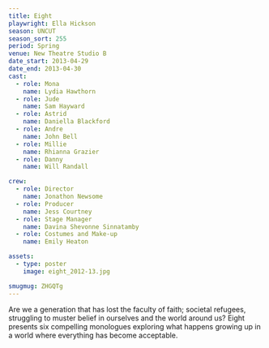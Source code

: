 ```yaml
---
title: Eight
playwright: Ella Hickson
season: UNCUT
season_sort: 255
period: Spring
venue: New Theatre Studio B
date_start: 2013-04-29
date_end: 2013-04-30
cast:
  - role: Mona
    name: Lydia Hawthorn
  - role: Jude
    name: Sam Hayward
  - role: Astrid
    name: Daniella Blackford
  - role: Andre
    name: John Bell
  - role: Millie
    name: Rhianna Grazier
  - role: Danny
    name: Will Randall

crew:
  - role: Director
    name: Jonathon Newsome
  - role: Producer
    name: Jess Courtney
  - role: Stage Manager
    name: Davina Shevonne Sinnatamby
  - role: Costumes and Make-up
    name: Emily Heaton

assets:
  - type: poster
    image: eight_2012-13.jpg

smugmug: ZHGQTg
---
```

Are we a generation that has lost the faculty of faith; societal refugees, struggling to muster belief in ourselves and the world around us? Eight presents six compelling monologues exploring what happens growing up in a world where everything has become acceptable.

